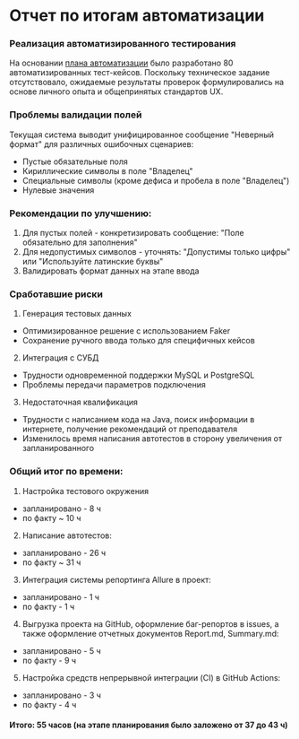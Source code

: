 # Отчет по итогам автоматизации

### Реализация автоматизированного тестирования

На основании [плана автоматизации](https://github.com/vasiliy-dad/diplom-qa/blob/main/Plan.md) было разработано 80 автоматизированных тест-кейсов. Поскольку техническое задание отсутствовало, ожидаемые результаты проверок формулировались на основе личного опыта и общепринятых стандартов UX.

### Проблемы валидации полей

Текущая система выводит унифицированное сообщение "Неверный формат" для различных ошибочных сценариев:
*	Пустые обязательные поля
*	Кириллические символы в поле "Владелец"
*	Специальные символы (кроме дефиса и пробела в поле "Владелец")
*	Нулевые значения

### Рекомендации по улучшению:
1.	Для пустых полей - конкретизировать сообщение: "Поле обязательно для заполнения"
2.	Для недопустимых символов - уточнять: "Допустимы только цифры" или "Используйте латинские буквы"
3.	Валидировать формат данных на этапе ввода

### Сработавшие риски

1.	Генерация тестовых данных
*	Оптимизированное решение с использованием Faker
*	Сохранение ручного ввода только для специфичных кейсов
2.	Интеграция с СУБД
*	Трудности одновременной поддержки MySQL и PostgreSQL
*	Проблемы передачи параметров подключения
3. Недостаточная квалификация
* Трудности с написанием кода на Java, поиск информации в интернете, получение рекомендаций от преподавателя
* Изменилось время написания автотестов в сторону увеличения от запланированного 

### Общий итог по времени:

1. Настройка тестового окружения
- запланировано - 8 ч
- по факту ~ 10 ч
2. Написание автотестов:  
- запланировано - 26 ч
- по факту ~ 31 ч  
3. Интеграция системы репортинга Allure в проект: 
- запланировано - 1 ч
- по факту - 1 ч  
4. Выгрузка проекта на GitHub, оформление баг-репортов в issues, а также оформление отчетных документов Report.md, Summary.md:
- запланировано - 5 ч
- по факту - 9 ч
5. Настройка средств непрерывной интеграции (CI) в GitHub Actions:
- запланировано - 3 ч
- по факту - 4 ч

#### Итого: 55 часов (на этапе планирования было заложено от 37 до 43 ч)
